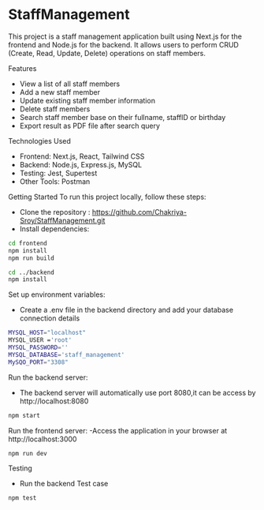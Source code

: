# StaffManagement

This project is a staff management application built using Next.js for the frontend and Node.js for the backend. It allows users to perform CRUD (Create, Read, Update, Delete) operations on staff members.

Features
- View a list of all staff members
- Add a new staff member
- Update existing staff member information
- Delete staff members
- Search staff member base on their fullname, staffID or birthday
- Export result  as PDF file after search query

Technologies Used
- Frontend: Next.js, React, Tailwind CSS
- Backend: Node.js, Express.js, MySQL
- Testing: Jest, Supertest
- Other Tools:  Postman


Getting Started
To run this project locally, follow these steps:
- Clone the repository : https://github.com/Chakriya-Sroy/StaffManagement.git
- Install dependencies:
```bash
cd frontend
npm install
npm run build

cd ../backend
npm install
```

Set up environment variables:
- Create a .env file in the backend directory and add your database connection details
```bash
MYSQL_HOST="localhost"
MYSQL_USER ='root'
MYSQL_PASSWORD=''
MYSQL_DATABASE='staff_management'
MySQO_PORT="3308"
```

Run the backend server: 
 - The backend server will automatically use port 8080,it can be access by http://localhost:8080
```bash
npm start
```

Run the frontend server: 
-Access the application in your browser at http://localhost:3000

```bash
npm run dev
```

Testing

- Run the backend Test case 
```bash
npm test
```




